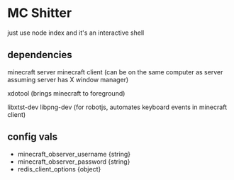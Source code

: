 # MC Shitter

just use node index and it's an interactive shell



## dependencies

minecraft server
minecraft client (can be on the same computer as server assuming server has X window manager)

xdotool (brings minecraft to foreground)

libxtst-dev libpng-dev  (for robotjs, automates keyboard events in minecraft client)



## config vals

* minecraft_observer_username {string}
* minecraft_observer_password {string}
* redis_client_options {object}

